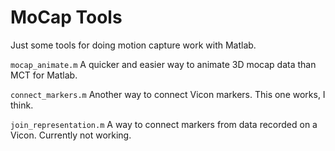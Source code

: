 # MoCap Tools

Just some tools for doing motion capture work with Matlab.

`mocap_animate.m` A quicker and easier way to animate 3D mocap data than MCT for Matlab.

`connect_markers.m` Another way to connect Vicon markers. This one works, I think.

`join_representation.m` A way to connect markers from data recorded on a Vicon. Currently not working.
